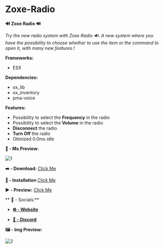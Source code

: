 # Zoxe-Radio

**🔊 Zoxe Radio 🔊**

_Try the new radio system with Zoxe Radio 🔊. A new system where you have the possibility to choose whether to use the item or the command to open it, with many new features.!_

**Frameworks:**

-   ESX

**Dependencies:**

-   ox_lib
-   ox_inventory
-   pma-voice

**Features:**

-   Possibility to select the **Frequency** in the radio
-   Possibility to select the **Volume** in the radio
-   **Disconnect** the radio
-   **Turn Off** the radio
-   Otimized 0.0ms idle

**🔢 - Ms Preview:**

![1](https://media.discordapp.net/attachments/1093830147477610587/1162746193403715684/img.png)

**➡️ - Download:**
[Click Me](https://github.com/anosmus/Zoxe-Radio)

**📒 - Installation**
[Click Me](https://zoxe-development.gitbook.io/zoxe-development/)

**▶️ - Preview:**
[Click Me](https://youtu.be/)



** 👀  - Socials:**
- [**🌐 - Website**](https://discord.gg/avJYpPCfuG)

- [**🔗 - Discord**](https://discord.gg/avJYpPCfuG)




**🖼️ - Img Preview:**

![2](https://media.discordapp.net/attachments/1093830147477610587/1162519463619465256/img.png)
